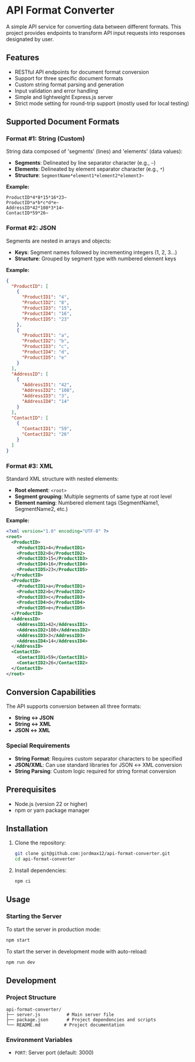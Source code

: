 # API Format Converter

A simple API service for converting data between different formats. This project provides endpoints to transform API input requests into responses designated by user.

## Features

- RESTful API endpoints for document format conversion
- Support for three specific document formats
- Custom string format parsing and generation
- Input validation and error handling
- Simple and lightweight Express.js server
- Strict mode setting for round-trip support (mostly used for local testing)

## Supported Document Formats

### Format #1: String (Custom)
String data composed of 'segments' (lines) and 'elements' (data values):
- **Segments**: Delineated by line separator character (e.g., `~`)
- **Elements**: Delineated by element separator character (e.g., `*`)
- **Structure**: `SegmentName*element1*element2*element3~`

**Example:**
```
ProductID*4*8*15*16*23~
ProductID*a*b*c*d*e~
AddressID*42*108*3*14~
ContactID*59*26~
```

### Format #2: JSON
Segments are nested in arrays and objects:
- **Keys**: Segment names followed by incrementing integers (1, 2, 3...)
- **Structure**: Grouped by segment type with numbered element keys

**Example:**
```json
{
  "ProductID": [
    {
      "ProductID1": "4",
      "ProductID2": "8",
      "ProductID3": "15",
      "ProductID4": "16",
      "ProductID5": "23"
    },
    {
      "ProductID1": "a",
      "ProductID2": "b",
      "ProductID3": "c",
      "ProductID4": "d",
      "ProductID5": "e"
    }
  ],
  "AddressID": [
    {
      "AddressID1": "42",
      "AddressID2": "108",
      "AddressID3": "3",
      "AddressID4": "14"
    }
  ],
  "ContactID": [
    {
      "ContactID1": "59",
      "ContactID2": "26"
    }
  ]
}
```

### Format #3: XML
Standard XML structure with nested elements:
- **Root element**: `<root>`
- **Segment grouping**: Multiple segments of same type at root level
- **Element naming**: Numbered element tags (SegmentName1, SegmentName2, etc.)

**Example:**
```xml
<?xml version="1.0" encoding="UTF-8" ?>
<root>
  <ProductID>
    <ProductID1>4</ProductID1>
    <ProductID2>8</ProductID2>
    <ProductID3>15</ProductID3>
    <ProductID4>16</ProductID4>
    <ProductID5>23</ProductID5>
  </ProductID>
  <ProductID>
    <ProductID1>a</ProductID1>
    <ProductID2>b</ProductID2>
    <ProductID3>c</ProductID3>
    <ProductID4>d</ProductID4>
    <ProductID5>e</ProductID5>
  </ProductID>
  <AddressID>
    <AddressID1>42</AddressID1>
    <AddressID2>108</AddressID2>
    <AddressID3>3</AddressID3>
    <AddressID4>14</AddressID4>
  </AddressID>
  <ContactID>
    <ContactID1>59</ContactID1>
    <ContactID2>26</ContactID2>
  </ContactID>
</root>
```

## Conversion Capabilities

The API supports conversion between all three formats:
- **String ↔ JSON**
- **String ↔ XML** 
- **JSON ↔ XML**

### Special Requirements
- **String Format**: Requires custom separator characters to be specified
- **JSON/XML**: Can use standard libraries for JSON ↔ XML conversion
- **String Parsing**: Custom logic required for string format conversion

## Prerequisites

- Node.js (version 22 or higher)
- npm or yarn package manager

## Installation

1. Clone the repository:
   ```bash
   git clone git@github.com:jordmax12/api-format-converter.git
   cd api-format-converter
   ```

2. Install dependencies:
   ```bash
   npm ci
   ```

## Usage

### Starting the Server

To start the server in production mode:
```bash
npm start
```

To start the server in development mode with auto-reload:
```bash
npm run dev
```

## Development

### Project Structure
```
api-format-converter/
├── server.js          # Main server file
├── package.json       # Project dependencies and scripts
└── README.md         # Project documentation
```

### Environment Variables

- `PORT`: Server port (default: 3000)
